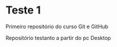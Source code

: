 # Teste 1
 Primeiro repositório do curso Git e GitHub

 Repositório testanto a partir do pc Desktop
